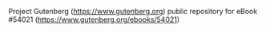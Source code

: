 Project Gutenberg (https://www.gutenberg.org) public repository for
eBook #54021 (https://www.gutenberg.org/ebooks/54021)
